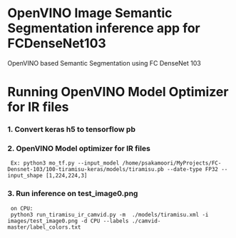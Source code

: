 # OpenVINO Image Semantic Segmentation inference app for FCDenseNet103 

OpenVINO based Semantic Segmentation using FC DenseNet 103 


# Running OpenVINO Model Optimizer for IR files

  ### 1. Convert keras h5 to tensorflow pb 
  ### 2. OpenVINO Model optimizer for IR files
     Ex: python3 mo_tf.py --input_model /home/psakamoori/MyProjects/FC-Densnet-103/100-tiramisu-keras/models/tiramisu.pb --date-type FP32 --input_shape [1,224,224,3]
  ### 3. Run inference on test_image0.png 
     on CPU:
     python3 run_tiramisu_ir_camvid.py -m  ./models/tiramisu.xml -i images/test_image0.png -d CPU --labels ./camvid-master/label_colors.txt

